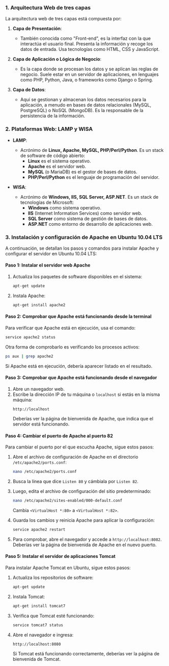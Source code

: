 ### 1. Arquitectura Web de tres capas

La arquitectura web de tres capas está compuesta por:

1. **Capa de Presentación**:
   - También conocida como "Front-end", es la interfaz con la que interactúa el usuario final. Presenta la información y recoge los datos de entrada. Usa tecnologías como HTML, CSS y JavaScript.
   
2. **Capa de Aplicación o Lógica de Negocio**:
   - Es la capa donde se procesan los datos y se aplican las reglas de negocio. Suele estar en un servidor de aplicaciones, en lenguajes como PHP, Python, Java, o frameworks como Django o Spring.

3. **Capa de Datos**:
   - Aquí se gestionan y almacenan los datos necesarios para la aplicación, a menudo en bases de datos relacionales (MySQL, PostgreSQL) o NoSQL (MongoDB). Es la responsable de la persistencia de la información.

### 2. Plataformas Web: LAMP y WISA

- **LAMP**:
   - Acrónimo de **Linux, Apache, MySQL, PHP/Perl/Python**. Es un stack de software de código abierto:
     - **Linux** es el sistema operativo.
     - **Apache** es el servidor web.
     - **MySQL** (o MariaDB) es el gestor de bases de datos.
     - **PHP/Perl/Python** es el lenguaje de programación del servidor.

- **WISA**:
   - Acrónimo de **Windows, IIS, SQL Server, ASP.NET**. Es un stack de tecnologías de Microsoft:
     - **Windows** como sistema operativo.
     - **IIS** (Internet Information Services) como servidor web.
     - **SQL Server** como sistema de gestión de bases de datos.
     - **ASP.NET** como entorno de desarrollo de aplicaciones web.

### 3. Instalación y configuración de Apache en Ubuntu 10.04 LTS

A continuación, se detallan los pasos y comandos para instalar Apache y configurar el servidor en Ubuntu 10.04 LTS:

#### Paso 1: Instalar el servidor web Apache

1. Actualiza los paquetes de software disponibles en el sistema:
   ```bash
   apt-get update
   ```
   
2. Instala Apache:
   ```bash
   apt-get install apache2
   ```

#### Paso 2: Comprobar que Apache está funcionando desde la terminal

Para verificar que Apache está en ejecución, usa el comando:

```bash
service apache2 status
```

Otra forma de comprobarlo es verificando los procesos activos:

```bash
ps aux | grep apache2
```

Si Apache está en ejecución, debería aparecer listado en el resultado.

#### Paso 3: Comprobar que Apache está funcionando desde el navegador

1. Abre un navegador web.
2. Escribe la dirección IP de tu máquina o `localhost` si estás en la misma máquina:
   ```plaintext
   http://localhost
   ```
   Deberías ver la página de bienvenida de Apache, que indica que el servidor está funcionando.

#### Paso 4: Cambiar el puerto de Apache al puerto 82

Para cambiar el puerto por el que escucha Apache, sigue estos pasos:

1. Abre el archivo de configuración de Apache en el directorio `/etc/apache2/ports.conf`:
   ```bash
   nano /etc/apache2/ports.conf
   ```
   
2. Busca la línea que dice `Listen 80` y cámbiala por `Listen 82`.

3. Luego, edita el archivo de configuración del sitio predeterminado:
   ```bash
   nano /etc/apache2/sites-enabled/000-default.conf
   ```
   Cambia `<VirtualHost *:80>` a `<VirtualHost *:82>`.

4. Guarda los cambios y reinicia Apache para aplicar la configuración:
   ```bash
   service apache2 restart
   ```

5. Para comprobar, abre el navegador y accede a `http://localhost:8082`. Deberías ver la página de bienvenida de Apache en el nuevo puerto.

#### Paso 5: Instalar el servidor de aplicaciones Tomcat

Para instalar Apache Tomcat en Ubuntu, sigue estos pasos:

1. Actualiza los repositorios de software:
   ```bash
   apt-get update
   ```
   
2. Instala Tomcat:
   ```bash
   apt-get install tomcat7
   ```

3. Verifica que Tomcat esté funcionando:
   ```bash
   service tomcat7 status
   ```

4. Abre el navegador e ingresa:
   ```plaintext
   http://localhost:8080
   ```
   Si Tomcat está funcionando correctamente, deberías ver la página de bienvenida de Tomcat.
